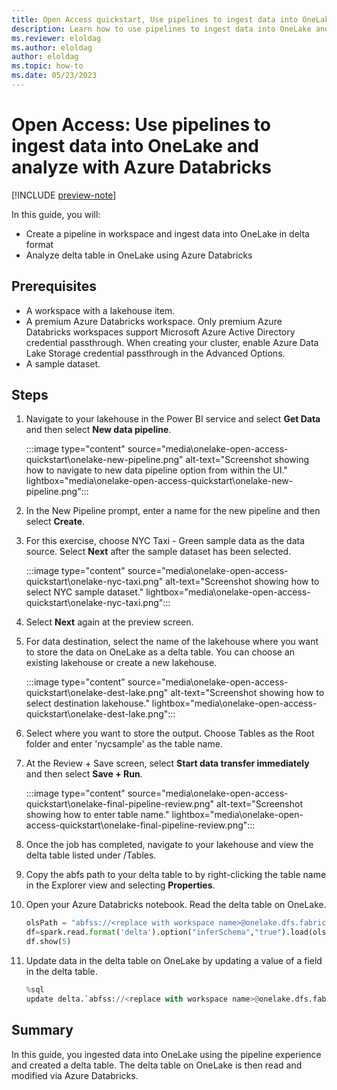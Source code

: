 ```yaml
---
title: Open Access quickstart, Use pipelines to ingest data into OneLake and analyze with Azure Databricks
description: Learn how to use pipelines to ingest data into OneLake and analyze with Azure Databricks
ms.reviewer: eloldag
ms.author: eloldag
author: eloldag
ms.topic: how-to
ms.date: 05/23/2023
---
```


# Open Access: Use pipelines to ingest data into OneLake and analyze with Azure Databricks

[!INCLUDE [preview-note](../includes/preview-note.md)]

In this guide, you will:

- Create a pipeline in workspace and ingest data into OneLake in delta format
- Analyze delta table in OneLake using Azure Databricks

## Prerequisites

- A workspace with a lakehouse item.
- A premium Azure Databricks workspace. Only premium Azure Databricks workspaces support Microsoft Azure Active Directory credential passthrough. When creating your cluster, enable Azure Data Lake Storage credential passthrough in the Advanced Options.
- A sample dataset.

## Steps

1. Navigate to your lakehouse in the Power BI service and select **Get Data** and then select **New data pipeline**.

    :::image type="content" source="media\onelake-open-access-quickstart\onelake-new-pipeline.png" alt-text="Screenshot showing how to navigate to new data pipeline option from within the UI." lightbox="media\onelake-open-access-quickstart\onelake-new-pipeline.png":::

1. In the New Pipeline prompt, enter a name for the new pipeline and then select **Create**.

1. For this exercise, choose NYC Taxi - Green sample data as the data source. Select **Next** after the sample dataset has been selected.

    :::image type="content" source="media\onelake-open-access-quickstart\onelake-nyc-taxi.png" alt-text="Screenshot showing how to select NYC sample dataset." lightbox="media\onelake-open-access-quickstart\onelake-nyc-taxi.png":::

1. Select **Next** again at the preview screen.

1. For data destination, select the name of the lakehouse where you want to store the data on OneLake as a delta table. You can choose an existing lakehouse or create a new lakehouse.

    :::image type="content" source="media\onelake-open-access-quickstart\onelake-dest-lake.png" alt-text="Screenshot showing how to select destination lakehouse." lightbox="media\onelake-open-access-quickstart\onelake-dest-lake.png":::

1. Select where you want to store the output. Choose Tables as the Root folder and enter 'nycsample' as the table name.

1. At the Review + Save screen, select **Start data transfer immediately** and then select **Save + Run**.

    :::image type="content" source="media\onelake-open-access-quickstart\onelake-final-pipeline-review.png" alt-text="Screenshot showing how to enter table name." lightbox="media\onelake-open-access-quickstart\onelake-final-pipeline-review.png":::

1. Once the job has completed, navigate to your lakehouse and view the delta table listed under /Tables.

1. Copy the abfs path to your delta table to by right-clicking the table name in the Explorer view and selecting **Properties**.

1. Open your Azure Databricks notebook. Read the delta table on OneLake.

    ```python
    olsPath = "abfss://<replace with workspace name>@onelake.dfs.fabric.microsoft.com/<replace with item name>.Lakehouse/Tables/nycsample" 
    df=spark.read.format('delta').option("inferSchema","true").load(olsPath)
    df.show(5)
    ```

1. Update data in the delta table on OneLake by updating a value of a field in the delta table.

    ```python
    %sql
    update delta.`abfss://<replace with workspace name>@onelake.dfs.fabric.microsoft.com/<replace with item name>.Lakehouse/Tables/nycsample` set vendorID = 99999 where vendorID = 1;
    ```

## Summary

In this guide, you ingested data into OneLake using the pipeline experience and created a delta table. The delta table on OneLake is then read and modified via Azure Databricks.
